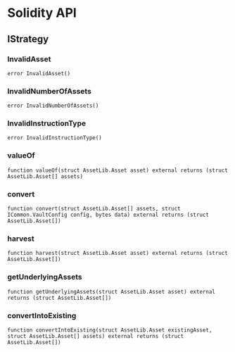 # Solidity API

## IStrategy

### InvalidAsset

```solidity
error InvalidAsset()
```

### InvalidNumberOfAssets

```solidity
error InvalidNumberOfAssets()
```

### InvalidInstructionType

```solidity
error InvalidInstructionType()
```

### valueOf

```solidity
function valueOf(struct AssetLib.Asset asset) external returns (struct AssetLib.Asset[] assets)
```

### convert

```solidity
function convert(struct AssetLib.Asset[] assets, struct ICommon.VaultConfig config, bytes data) external returns (struct AssetLib.Asset[])
```

### harvest

```solidity
function harvest(struct AssetLib.Asset asset) external returns (struct AssetLib.Asset[])
```

### getUnderlyingAssets

```solidity
function getUnderlyingAssets(struct AssetLib.Asset asset) external returns (struct AssetLib.Asset[])
```

### convertIntoExisting

```solidity
function convertIntoExisting(struct AssetLib.Asset existingAsset, struct AssetLib.Asset[] assets) external returns (struct AssetLib.Asset[])
```

